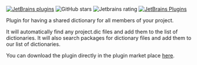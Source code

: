 [![JetBrains plugins](https://img.shields.io/jetbrains/plugin/d/12089-dictionary.svg)](https://plugins.jetbrains.com/plugin/12089-dictionary)
![GitHub stars](https://img.shields.io/github/stars/olivernybroe/intellij-Dictionary.svg?label=Stars)
![Jetbrains rating](https://img.shields.io/badge/dynamic/json.svg?label=JetBrains%20rating&url=https%3A%2F%2Fplugins.jetbrains.com%2Fplugin%2FgetPluginInfo%3FpluginId%3D12089&query=%24.totalRating&suffix=/5)
[![JetBrains Plugins](https://img.shields.io/jetbrains/plugin/v/12089-dictionary.svg)](https://plugins.jetbrains.com/plugin/12089-dictionary)

Plugin for having a shared dictionary for all members of your project.

It will automatically find any project.dic files and add them to the list of dictionaries.
It will also search packages for dictionary files and add them to our list of dictionaries.

You can download the plugin directly in the plugin market place [here](https://plugins.jetbrains.com/plugin/12089-dictionary).
